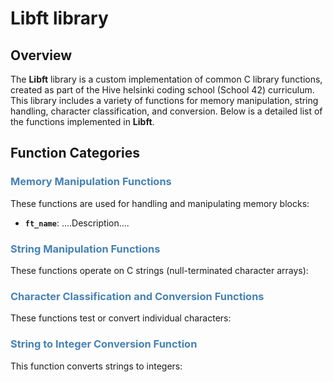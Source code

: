 # Libft library

## Overview

The **Libft** library is a custom implementation of common C library functions, created as part of the Hive helsinki coding school (School 42) curriculum. This library includes a variety of functions for memory manipulation, string handling, character classification, and conversion. Below is a detailed list of the functions implemented in **Libft**.

## Function Categories

### <span style="color: SteelBlue;">Memory Manipulation Functions</span>

These functions are used for handling and manipulating memory blocks:

- **`ft_name`**: ....Description....

### <span style="color: SteelBlue;">String Manipulation Functions</span>

These functions operate on C strings (null-terminated character arrays):


### <span style="color: SteelBlue;">Character Classification and Conversion Functions</span>

These functions test or convert individual characters:



### <span style="color: SteelBlue;">String to Integer Conversion Function</span>

This function converts strings to integers:


